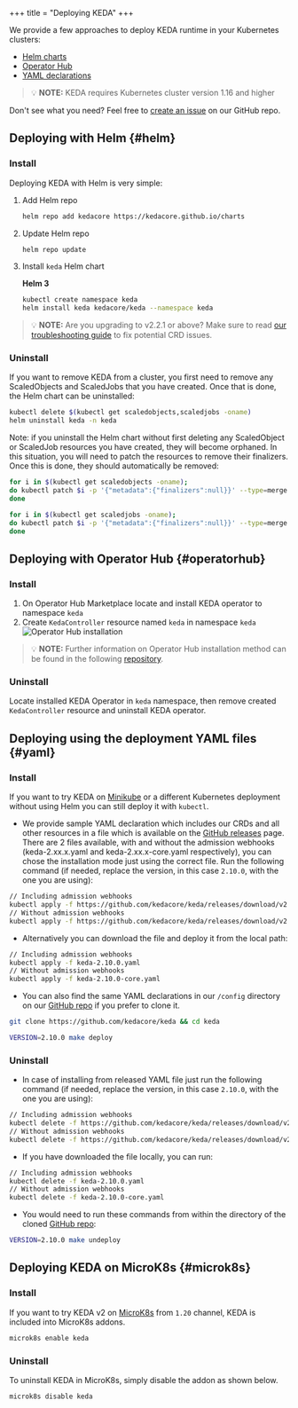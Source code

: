 +++
title = "Deploying KEDA"
+++

We provide a few approaches to deploy KEDA runtime in your Kubernetes clusters:

- [Helm charts](#helm)
- [Operator Hub](#operatorhub)
- [YAML declarations](#yaml)

> 💡 **NOTE:** KEDA requires Kubernetes cluster version 1.16 and higher

Don't see what you need? Feel free to [create an issue](https://github.com/kedacore/keda/issues/new) on our GitHub repo.

## Deploying with Helm {#helm}

### Install

Deploying KEDA with Helm is very simple:

1. Add Helm repo

    ```sh
    helm repo add kedacore https://kedacore.github.io/charts
    ```

2. Update Helm repo

    ```sh
    helm repo update
    ```

3. Install `keda` Helm chart

    **Helm 3**

    ```sh
    kubectl create namespace keda
    helm install keda kedacore/keda --namespace keda
    ```

> 💡 **NOTE:** Are you upgrading to v2.2.1 or above? Make sure to read [our troubleshooting guide](https://keda.sh/docs/latest/troubleshooting/) to fix potential CRD issues.

### Uninstall

If you want to remove KEDA from a cluster, you first need to remove any ScaledObjects and ScaledJobs that you have created. Once that is done, the Helm chart can be uninstalled:

```sh
kubectl delete $(kubectl get scaledobjects,scaledjobs -oname)
helm uninstall keda -n keda
```

Note: if you uninstall the Helm chart without first deleting any ScaledObject or ScaledJob resources you have created, they will become orphaned. In this situation, you will need to patch the resources to remove their finalizers. Once this is done, they should automatically be removed:

```sh
for i in $(kubectl get scaledobjects -oname);
do kubectl patch $i -p '{"metadata":{"finalizers":null}}' --type=merge
done

for i in $(kubectl get scaledjobs -oname);
do kubectl patch $i -p '{"metadata":{"finalizers":null}}' --type=merge
done
```

## Deploying with Operator Hub {#operatorhub}

### Install

1. On Operator Hub Marketplace locate and install KEDA operator to namespace `keda`
2. Create `KedaController` resource named `keda` in namespace `keda`
![Operator Hub installation](https://raw.githubusercontent.com/kedacore/keda-olm-operator/main/images/keda-olm-install.gif)
> 💡 **NOTE:** Further information on Operator Hub installation method can be found in the following [repository](https://github.com/kedacore/keda-olm-operator).

### Uninstall

Locate installed KEDA Operator in `keda` namespace, then remove created `KedaController` resource and uninstall KEDA operator.

## Deploying using the deployment YAML files {#yaml}

### Install

If you want to try KEDA on [Minikube](https://minikube.sigs.k8s.io) or a different Kubernetes deployment without using Helm you can still deploy it with `kubectl`.

- We provide sample YAML declaration which includes our CRDs and all other resources in a file which is available on the [GitHub releases](https://github.com/kedacore/keda/releases) page. There are 2 files available, with and without the admission webhooks (keda-2.xx.x.yaml and keda-2.xx.x-core.yaml respectively), you can chose the installation mode just using the correct file.
Run the following command (if needed, replace the version, in this case `2.10.0`, with the one you are using):

```sh
// Including admission webhooks
kubectl apply -f https://github.com/kedacore/keda/releases/download/v2.10.0/keda-2.10.0.yaml
// Without admission webhooks
kubectl apply -f https://github.com/kedacore/keda/releases/download/v2.10.0/keda-2.10.0-core.yaml
```

- Alternatively you can download the file and deploy it from the local path:
```sh
// Including admission webhooks
kubectl apply -f keda-2.10.0.yaml
// Without admission webhooks
kubectl apply -f keda-2.10.0-core.yaml
```

- You can also find the same YAML declarations in our `/config` directory on our [GitHub repo](https://github.com/kedacore/keda) if you prefer to clone it.

```sh
git clone https://github.com/kedacore/keda && cd keda

VERSION=2.10.0 make deploy
```

### Uninstall

- In case of installing from released YAML file just run the following command (if needed, replace the version, in this case `2.10.0`, with the one you are using):

```sh
// Including admission webhooks
kubectl delete -f https://github.com/kedacore/keda/releases/download/v2.10.0/keda-2.10.0.yaml
// Without admission webhooks
kubectl delete -f https://github.com/kedacore/keda/releases/download/v2.10.0/keda-2.10.0-core.yaml
```

- If you have downloaded the file locally, you can run:

```sh
// Including admission webhooks
kubectl delete -f keda-2.10.0.yaml
// Without admission webhooks
kubectl delete -f keda-2.10.0-core.yaml
```

- You would need to run these commands from within the directory of the cloned [GitHub repo](https://github.com/kedacore/keda):

```sh
VERSION=2.10.0 make undeploy
```

## Deploying KEDA on MicroK8s {#microk8s}

### Install

If you want to try KEDA v2 on [MicroK8s](https://microk8s.io/) from `1.20` channel, KEDA is included into MicroK8s addons.

```sh
microk8s enable keda
```

### Uninstall

To uninstall KEDA in MicroK8s, simply disable the addon as shown below.

```sh
microk8s disable keda
```